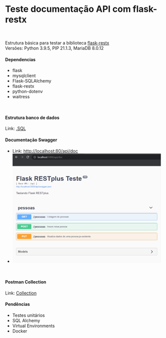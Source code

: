 <h1>Teste documentação API com flask-restx</h1>
<br>


<p>
    Estrutura básica para testar a biblioteca <a href="https://github.com/python-restx/flask-restx">flask-restx</a>
    <br>
    Versões: Python 3.9.5, PIP 21.1.3, MariaDB 8.0.12
</p>


<h4>Dependencias</h4>
<ul>
    <li>flask</li>
    <li>mysqlclient</li>
    <li>Flask-SQLAlchemy</li>
    <li>flask-restx</li>
    <li>python-dotenv</li>
    <li>waitress</li>
</ul>
<br>


<h4>Estrutura banco de dados</h4>
Link: <a href="doc/banco.sql">.SQL</a>
<br>


<h4>Documentação Swagger</h4>
<ul>
    <li>Link:
        <a href="http://localhost:80/api/doc">http://localhost:80/api/doc</a>
    </li>
    <li>
        <img src="doc/doc_api.png">
    </li>
</ul>
<br>


<h4>Postman Collection</h4>
Link: <a href="doc/flask-restx-teste.postman_collection.json">Collection</a>
<br>


<h4>Pendências</h4>
<ul>
    <li>Testes unitários</li>
    <li>SQL Alchemy</li>
    <li>Virtual Environments</li>
    <li>Docker</li>
</ul>
<br>